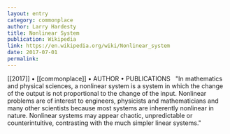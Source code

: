 ```yaml
---
layout: entry
category: commonplace
author: Larry Hardesty
title: Nonlinear System
publication: Wikipedia
link: https://en.wikipedia.org/wiki/Nonlinear_system
date: 2017-07-01
permalink: 
---
```


[[2017]] • [[commonplace]] • AUTHOR • PUBLICATIONS 
 
"In mathematics and physical sciences, a nonlinear system is a system in which the change of the output is not proportional to the change of the input. Nonlinear problems are of interest to engineers, physicists and mathematicians and many other scientists because most systems are inherently nonlinear in nature. Nonlinear systems may appear chaotic, unpredictable or counterintuitive, contrasting with the much simpler linear systems."
